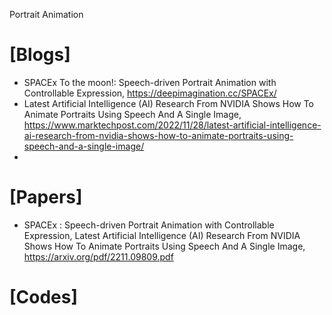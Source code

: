 Portrait Animation

# [Blogs]
+ SPACEx To the moon!: Speech-driven Portrait Animation with Controllable Expression, https://deepimagination.cc/SPACEx/
+ Latest Artificial Intelligence (AI) Research From NVIDIA Shows How To Animate Portraits Using Speech And A Single Image, https://www.marktechpost.com/2022/11/28/latest-artificial-intelligence-ai-research-from-nvidia-shows-how-to-animate-portraits-using-speech-and-a-single-image/
+ 

# [Papers]
+ SPACEx : Speech-driven Portrait Animation with Controllable Expression, Latest Artificial Intelligence (AI) Research From NVIDIA Shows How To Animate Portraits Using Speech And A Single Image, https://arxiv.org/pdf/2211.09809.pdf

# [Codes]

